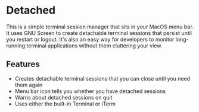 # Detached

This is a simple terminal session manager that sits in your MacOS menu bar. It uses GNU Screen to
create detachable terminal sessions that persist until you restart or logout. It's also an easy
way for developers to monitor long-running terminal applications without them cluttering your view.

## Features

* Creates detachable terminal sessions that you can close until you need them again
* Menu bar icon tells you whether you have detached sessions
* Warns about detached sessions on quit
* Uses either the built-in Terminal or iTerm

